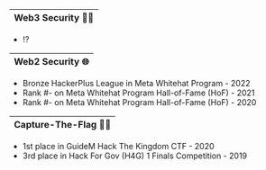 | Web3 Security ⛓️‍💥|
|---|
- ⁉️

| Web2 Security 🌐|
|---|
- Bronze HackerPlus League in Meta Whitehat Program - 2022
- Rank #- on Meta Whitehat Program Hall-of-Fame (HoF) - 2021
- Rank #- on Meta Whitehat Program Hall-of-Fame (HoF) - 2020

| Capture-The-Flag 🏴‍☠️|
|---|
- 1st place in GuideM Hack The Kingdom CTF - 2020
- 3rd place in Hack For Gov (H4G) 1 Finals Competition - 2019

